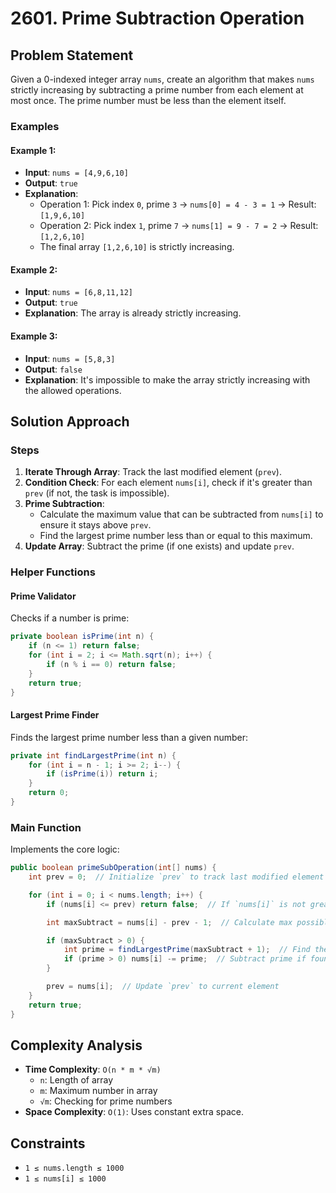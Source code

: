 # 2601. Prime Subtraction Operation 

## Problem Statement
Given a 0-indexed integer array `nums`, create an algorithm that makes `nums` strictly increasing by subtracting a prime number from each element at most once. The prime number must be less than the element itself.

### Examples
#### Example 1:
- **Input**: `nums = [4,9,6,10]`
- **Output**: `true`
- **Explanation**:
    - Operation 1: Pick index `0`, prime `3` → `nums[0] = 4 - 3 = 1` → Result: `[1,9,6,10]`
    - Operation 2: Pick index `1`, prime `7` → `nums[1] = 9 - 7 = 2` → Result: `[1,2,6,10]`
    - The final array `[1,2,6,10]` is strictly increasing.

#### Example 2:
- **Input**: `nums = [6,8,11,12]`
- **Output**: `true`
- **Explanation**: The array is already strictly increasing.

#### Example 3:
- **Input**: `nums = [5,8,3]`
- **Output**: `false`
- **Explanation**: It's impossible to make the array strictly increasing with the allowed operations.

## Solution Approach

### Steps
1. **Iterate Through Array**: Track the last modified element (`prev`).
2. **Condition Check**: For each element `nums[i]`, check if it's greater than `prev` (if not, the task is impossible).
3. **Prime Subtraction**:
   - Calculate the maximum value that can be subtracted from `nums[i]` to ensure it stays above `prev`.
   - Find the largest prime number less than or equal to this maximum.
4. **Update Array**: Subtract the prime (if one exists) and update `prev`.

### Helper Functions
#### Prime Validator
Checks if a number is prime:
```java
private boolean isPrime(int n) {
    if (n <= 1) return false;
    for (int i = 2; i <= Math.sqrt(n); i++) {
        if (n % i == 0) return false;
    }
    return true;
}
```

#### Largest Prime Finder
Finds the largest prime number less than a given number:
```java
private int findLargestPrime(int n) {
    for (int i = n - 1; i >= 2; i--) {
        if (isPrime(i)) return i;
    }
    return 0;
}
```

### Main Function
Implements the core logic:
```java
public boolean primeSubOperation(int[] nums) {
    int prev = 0;  // Initialize `prev` to track last modified element

    for (int i = 0; i < nums.length; i++) {
        if (nums[i] <= prev) return false;  // If `nums[i]` is not greater than `prev`, return false

        int maxSubtract = nums[i] - prev - 1;  // Calculate max possible value to subtract

        if (maxSubtract > 0) {
            int prime = findLargestPrime(maxSubtract + 1);  // Find the largest prime within the limit
            if (prime > 0) nums[i] -= prime;  // Subtract prime if found
        }

        prev = nums[i];  // Update `prev` to current element
    }
    return true;
}
```

## Complexity Analysis
- **Time Complexity**: `O(n * m * √m)`
    - `n`: Length of array
    - `m`: Maximum number in array
    - `√m`: Checking for prime numbers
- **Space Complexity**: `O(1)`: Uses constant extra space.

## Constraints
- `1 ≤ nums.length ≤ 1000`
- `1 ≤ nums[i] ≤ 1000`
